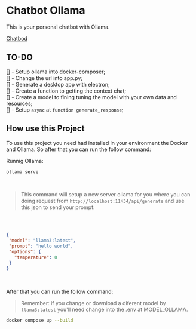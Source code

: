 # Chatbot Ollama

This is your personal chatbot with Ollama.

[Chatbod](https://github.com/fabioacarvalho/chatbot-ollama/blob/ui-api/.github/img/chatbot.png)

## TO-DO

[] - Setup ollama into docker-composer; <br>
    [] - Change the url into app.py; <br>
[] - Generate a desktop app with electron; <br>
[] - Create a function to getting the context chat; <br>
[] - Create a model to fining tuning the model with your own data and resources; <br>
[] - Setup `async` at `function generate_response`;  <br>

## How use this Project

To use this project you need had installed in your environment the Docker and Ollama. So after that you can run the follow command: <br>

Runnig Ollama: <br>
```bash
ollama serve
```

 <br>

 > This command will setup a new server ollama for you where you can doing request from `http://localhost:11434/api/generate` and use this json to send your prompt:

 <br>
 
 ```json
 
 {
  "model": "llama3:latest",
  "prompt": "hello world",
  "options": {
    "temperature": 0
  }
}
 
 ```
 
 <br>

After that you can run the follow command:

> Remember: if you change or download a diferent model by `llama3:latest` you'll need change into the .env at MODEL_OLLAMA.

```bash
docker compose up --build
```

 <br>

